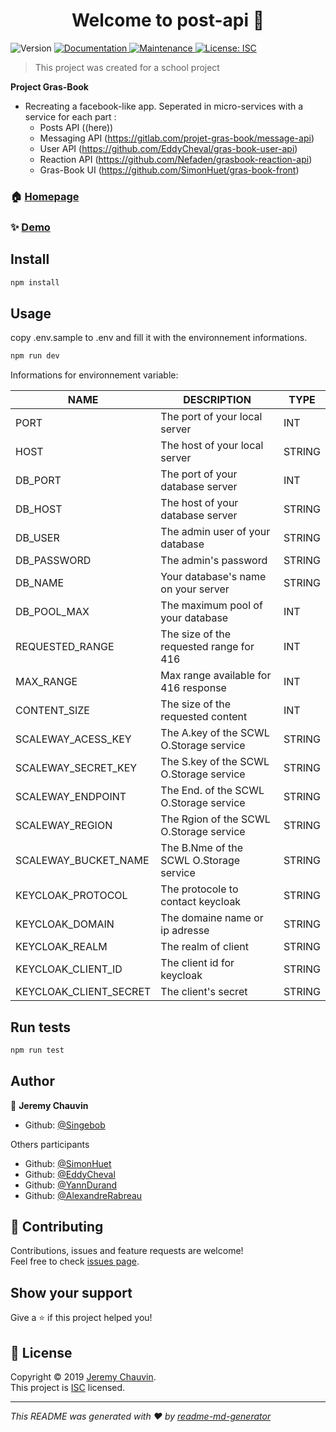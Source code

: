 <h1 align="center">Welcome to post-api 👋</h1>
<p>
  <a target="_blank">
    <img alt="Version" src="https://img.shields.io/npm/v/post-api.svg">
  </a>
  <a href="http://api.posts.eddycheval.codes/documentation" target="_blank">
    <img alt="Documentation" src="https://img.shields.io/badge/documentation-yes-brightgreen.svg" />
  </a>
  <a href="https://github.com/Singebob/grasbook-post-api/graphs/commit-activity" target="_blank">
    <img alt="Maintenance" src="https://img.shields.io/badge/Maintained%3F-yes-green.svg" />
  </a>
  <a href="https://github.com/Singebob/grasbook-post-api/blob/master/LICENSE" target="_blank">
    <img alt="License: ISC" src="https://img.shields.io/github/license/Singebob/post-api" />
  </a>
</p>

> This project was created for a school project

**Project Gras-Book**

- Recreating a facebook-like app. Seperated in micro-services with a service for each part :
  - Posts API ((here))
  - Messaging API (https://gitlab.com/projet-gras-book/message-api)
  - User API (https://github.com/EddyCheval/gras-book-user-api)
  - Reaction API (https://github.com/Nefaden/grasbook-reaction-api)
  - Gras-Book UI (https://github.com/SimonHuet/gras-book-front)

### 🏠 [Homepage](https://github.com/Singebob/grasbook-post-api#readme)

### ✨ [Demo](http://api.posts.eddycheval.codes/documentation)

## Install

```sh
npm install
```

## Usage

copy .env.sample to .env and fill it with the environnement informations. 

```sh
npm run dev
```
Informations for environnement variable: 

| **NAME**               | **DESCRIPTION**                         | **TYPE** |
| ---------------------- | --------------------------------------- | -------- |
| PORT                   | The port of your local server           | INT      |
| HOST                   | The host of your local server           | STRING   |
| DB_PORT                | The port of your database server        | INT      |
| DB_HOST                | The host of your database server        | STRING   |
| DB_USER                | The admin user of your database         | STRING   |
| DB_PASSWORD            | The admin's password                    | STRING   |
| DB_NAME                | Your database's name on your server     | STRING   |
| DB_POOL_MAX            | The maximum pool of your database       | INT      |
| REQUESTED_RANGE        | The size of the requested range for 416 | INT      |
| MAX_RANGE              | Max range available for 416 response    | INT      |
| CONTENT_SIZE           | The size of the requested content       | INT      |
| SCALEWAY_ACESS_KEY     | The A.key of the SCWL O.Storage service | STRING   |
| SCALEWAY_SECRET_KEY    | The S.key of the SCWL O.Storage service | STRING   |
| SCALEWAY_ENDPOINT      | The End. of the SCWL O.Storage service  | STRING   |
| SCALEWAY_REGION        | The Rgion of the SCWL O.Storage service | STRING   |
| SCALEWAY_BUCKET_NAME   | The B.Nme of the SCWL O.Storage service | STRING   |
| KEYCLOAK_PROTOCOL      | The protocole to contact keycloak       | STRING   |
| KEYCLOAK_DOMAIN        | The domaine name or ip adresse          | STRING   |
| KEYCLOAK_REALM         | The realm of client                     | STRING   |
| KEYCLOAK_CLIENT_ID     | The client id for keycloak              | STRING   |
| KEYCLOAK_CLIENT_SECRET | The client's secret                     | STRING   |


## Run tests

```sh
npm run test
```

## Author

👤 **Jeremy Chauvin**

* Github: [@Singebob](https://github.com/Singebob)

Others participants
* Github: [@SimonHuet](https://github.com/SimonHuet)
* Github: [@EddyCheval](https://github.com/EddyCheval)
* Github: [@YannDurand](https://github.com/Nefaden)
* Github: [@AlexandreRabreau](https://github.com/AlexandreRab)

## 🤝 Contributing

Contributions, issues and feature requests are welcome!<br />Feel free to check [issues page](https://github.com/Singebob/grasbook-post-api/issues).

## Show your support

Give a ⭐️ if this project helped you!

## 📝 License

Copyright © 2019 [Jeremy Chauvin](https://github.com/Singebob).<br />
This project is [ISC](https://github.com/Singebob/grasbook-post-api/blob/master/LICENSE) licensed.

***
_This README was generated with ❤️ by [readme-md-generator](https://github.com/kefranabg/readme-md-generator)_
